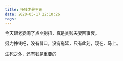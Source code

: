 ```yaml
---
title: 挣钱才是王道
date: 2020-05-17 22:10:26
tags:
---
```

今天跟老婆闹了点小别扭，真是贫贱夫妻百事衰。

努力挣钱吧，没有借口，没有拖延，只有此刻，现在，马上。

生死之外，还有钱是重要的